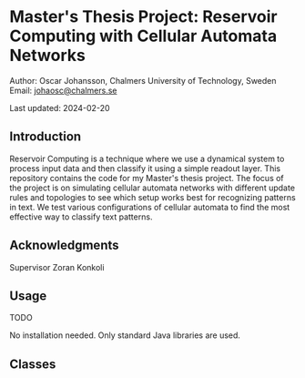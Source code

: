 # Master's Thesis Project: Reservoir Computing with Cellular Automata Networks
Author:
Oscar Johansson, Chalmers University of Technology, Sweden
Email: johaosc@chalmers.se

Last updated: 2024-02-20

## Introduction
Reservoir Computing is a technique where we use a dynamical system to process input data and then classify it using a simple readout layer. This repository contains the code for my Master's thesis project. The focus of the project is on simulating cellular automata networks with different update rules and topologies to see which setup works best for recognizing patterns in text. We test various configurations of cellular automata to find the most effective way to classify text patterns.

## Acknowledgments
Supervisor Zoran Konkoli

## Usage
TODO

No installation needed. Only standard Java libraries are used.

## Classes
